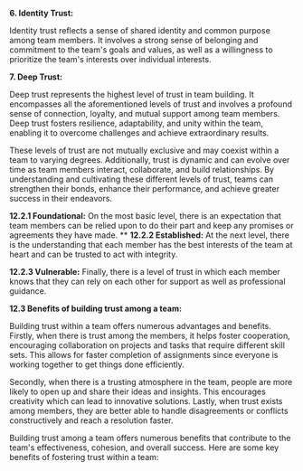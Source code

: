**6. Identity Trust:**

Identity trust reflects a sense of shared identity and common purpose among team members. It involves a strong sense of belonging and commitment to the team's goals and values, as well as a willingness to prioritize the team's interests over individual interests.


**7. Deep Trust:**

 Deep trust represents the highest level of trust in team building. It encompasses all the aforementioned levels of trust and involves a profound sense of connection, loyalty, and mutual support among team members. 
 Deep trust fosters resilience, adaptability, and unity within the team, enabling it to overcome challenges and achieve extraordinary results.

These levels of trust are not mutually exclusive and may coexist within a team to varying degrees. Additionally, trust is dynamic and can evolve over time as team members interact, collaborate, and build relationships.
 By understanding and cultivating these different levels of trust, teams can strengthen their bonds, enhance their performance, and achieve greater success in their endeavors.

**12.2.1 Foundational:**
 On the most basic level, there is an expectation that team members can be relied upon to do their part and keep any promises or agreements they have made.
**
**12.2.2 Established:**
 At the next level, there is the understanding that each member has the best interests of the team at heart and can be trusted to act with integrity.

**12.2.3 Vulnerable:** 
Finally, there is a level of trust in which each member knows that they can rely on each other for support as well as professional guidance.


**12.3 Benefits of building trust among a team:**

Building trust within a team offers numerous advantages and benefits. Firstly, when there is trust among the members, it helps foster cooperation, encouraging collaboration on projects and tasks that require different skill sets. This allows for faster completion of assignments since everyone is working together to get things done efficiently.

Secondly, when there is a trusting atmosphere in the team, people are more likely to open up and share their ideas and insights. This encourages creativity which can lead to innovative solutions.
Lastly, when trust exists among members, they are better able to handle disagreements or conflicts constructively and reach a resolution faster.

Building trust among a team offers numerous benefits that contribute to the team's effectiveness, cohesion, and overall success. Here are some key benefits of fostering trust within a team:



